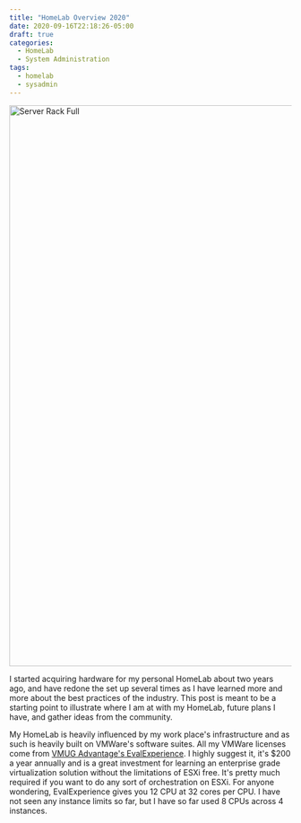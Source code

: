 ```yaml
---
title: "HomeLab Overview 2020"
date: 2020-09-16T22:18:26-05:00
draft: true
categories:
  - HomeLab
  - System Administration
tags:
  - homelab
  - sysadmin
---
```


<img src="https://f002.backblazeb2.com/file/blog-adrianordonez-com/homelab-overview-2020/DSC05512.JPG"
title="Server Rack Full"
height="1000"
alt="Server Rack Full"/>

I started acquiring hardware for my personal HomeLab about two years ago, and have redone the set up several times as I
have learned more and more about the best practices of the industry. This post is meant to be a starting point to
illustrate where I am at with my HomeLab, future plans I have, and gather ideas from the community.

My HomeLab is heavily influenced by my work place's infrastructure and as such is heavily built on VMWare's software
suites. All my VMWare licenses come from [VMUG Advantage's EvalExperience]. I highly suggest it, it's \$200 a year
annually and is a great investment for learning an enterprise grade virtualization solution without the limitations of
ESXi free. It's pretty much required if you want to do any sort of orchestration on ESXi. For anyone wondering,
EvalExperience gives you 12 CPU at 32 cores per CPU. I have not seen any instance limits so far, but I have so far used
8 CPUs across 4 instances.

[vmug advantage's evalexperience]: https://www.vmug.com/vmug2019/membership/evalexperience
